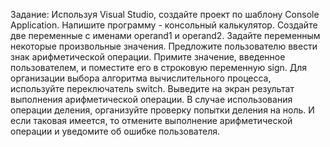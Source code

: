 Задание:
Используя Visual Studio, создайте проект по шаблону Console Application.
Напишите программу - консольный калькулятор.
Создайте две переменные с именами operand1 и operand2. Задайте переменным некоторые
произвольные значения. Предложите пользователю ввести знак арифметической операции. Примите
значение, введенное пользователем, и поместите его в строковую переменную sign.
Для организации выбора алгоритма вычислительного процесса, используйте переключатель switch.
Выведите на экран результат выполнения арифметической операции.
В случае использования операции деления, организуйте проверку попытки деления на ноль. И если
таковая имеется, то отмените выполнение арифметической операции и уведомите об ошибке
пользователя.
